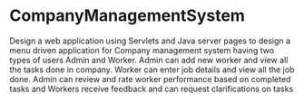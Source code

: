 # CompanyManagementSystem
Design a web application using Servlets and Java server pages to design a menu driven application for Company
management system having two types of users Admin and Worker. Admin can add new worker and view all the tasks done in company. Worker can enter job details and view all the job done. Admin can review and rate worker performance based on completed tasks and Workers receive feedback and can request clarifications on tasks
